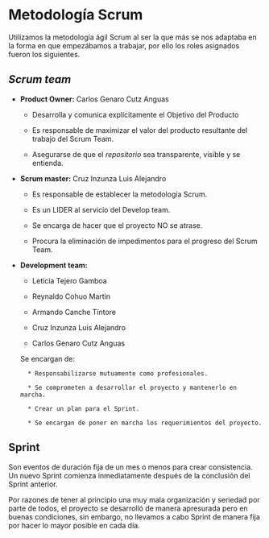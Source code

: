 # Metodología Scrum

Utilizamos la metodología ágil Scrum al ser la que más se nos adaptaba en la forma en que empezábamos a trabajar, por ello los roles asignados fueron los siguientes.

## *Scrum team*

* **Product Owner:** Carlos Genaro Cutz Anguas

    * Desarrolla y comunica explícitamente el Objetivo del Producto

    * Es responsable de maximizar el valor del producto resultante del trabajo del Scrum Team.

    * Asegurarse de que el *repositorio* sea transparente, visible y se entienda.

* **Scrum master:** Cruz Inzunza Luis Alejandro

    * Es responsable de establecer la metodología Scrum.

    * Es un LIDER al servicio del Develop team.

    * Se encarga de hacer que el proyecto NO se atrase.

    * Procura la eliminación de impedimentos para el progreso del Scrum Team.

* **Development team:** 

    * Leticia Tejero Gamboa

    * Reynaldo Cohuo Martin

    * Armando Canche Tíntore

    * Cruz Inzunza Luis Alejandro

    * Carlos Genaro Cutz Anguas
    
    Se encargan de:

        * Responsabilizarse mutuamente como profesionales.

        * Se comprometen a desarrollar el proyecto y mantenerlo en marcha.

        * Crear un plan para el Sprint.

        * Se encargan de poner en marcha los requerimientos del proyecto.
## Sprint

Son eventos de duración fija de un mes o menos para crear consistencia. Un nuevo Sprint comienza inmediatamente después de la conclusión del Sprint anterior.

Por razones de tener al principio una muy mala organización y seriedad por parte de todos, el proyecto se desarrolló de manera apresurada pero en buenas condiciones, sin embargo, no llevamos a cabo Sprint de manera fija por hacer lo mayor posible en cada día.
